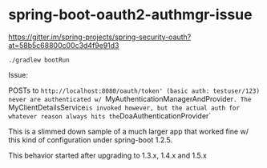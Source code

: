 # spring-boot-oauth2-authmgr-issue

https://gitter.im/spring-projects/spring-security-oauth?at=58b5c68800c00c3d4f9e91d3

`./gradlew bootRun`

Issue:

POSTs to `http://localhost:8080/oauth/token' (basic auth: testuser/123) never are authenticated w/ `MyAuthenticationManagerAndProvider`. The `MyClientDetailsService` is invoked however, but the actual auth for whatever reason always hits the `DoaAuthenticationProvider`

This is a slimmed down sample of a much larger app that worked fine w/ this kind of configuration under spring-boot 1.2.5.

This behavior started after upgrading to 1.3.x, 1.4.x and 1.5.x